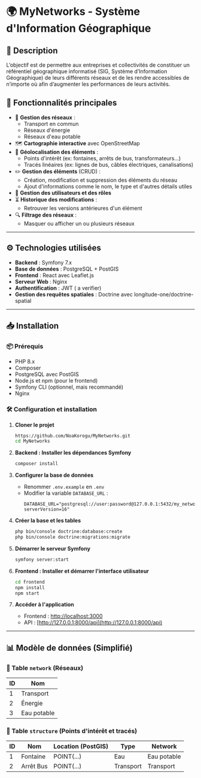 # 🌍 MyNetworks - Système d'Information Géographique

## 📌 Description

L’objectif est de permettre aux entreprises et collectivités de constituer un référentiel géographique informatisé (SIG, Système d’Information Géographique) de leurs différents réseaux et de les rendre accessibles de n’importe où afin d’augmenter les performances de leurs activités.

## 🚀 Fonctionnalités principales

- 📍 **Gestion des réseaux** :
  - Transport en commun
  - Réseaux d'énergie
  - Réseaux d'eau potable
- 🗺️ **Cartographie interactive** avec OpenStreetMap
- 📌 **Géolocalisation des éléments** :
  - Points d'intérêt (ex: fontaines, arrêts de bus, transformateurs...)
  - Tracés linéaires (ex: lignes de bus, câbles électriques, canalisations)
- ✏️ **Gestion des éléments** (CRUD) :
  - Création, modification et suppression des éléments du réseau
  - Ajout d'informations comme le nom, le type et d'autres détails utiles
- 👤 **Gestion des utilisateurs et des rôles**
- ⏳ **Historique des modifications** :
  - Retrouver les versions antérieures d'un élément
- 🔍 **Filtrage des réseaux** :
  - Masquer ou afficher un ou plusieurs réseaux

---

## ⚙️ Technologies utilisées

- **Backend** : Symfony 7.x
- **Base de données** : PostgreSQL + PostGIS
- **Frontend** : React avec Leaflet.js
- **Serveur Web** : Nginx
- **Authentification** : JWT ( a verifier)
- **Gestion des requêtes spatiales** : Doctrine avec longitude-one/doctrine-spatial

---

## 📥 Installation

### 📦 Prérequis

- PHP 8.x
- Composer
- PostgreSQL avec PostGIS
- Node.js et npm (pour le frontend)
- Symfony CLI (optionnel, mais recommandé)
- Nginx

### 🛠 Configuration et installation

1. **Cloner le projet**

   ```sh
   https://github.com/NoaKorogu/MyNetworks.git
   cd MyNetworks
   ```

2. **Backend : Installer les dépendances Symfony**

   ```sh
   composer install
   ```

3. **Configurer la base de données**

   - Renommer `.env.example` en `.env`
   - Modifier la variable `DATABASE_URL` :
     ```env
     DATABASE_URL="postgresql://user:password@127.0.0.1:5432/my_network_db?serverVersion=16"
     ```

4. **Créer la base et les tables**

   ```sh
   php bin/console doctrine:database:create
   php bin/console doctrine:migrations:migrate
   ```

5. **Démarrer le serveur Symfony**

   ```sh
   symfony server:start
   ```

6. **Frontend : Installer et démarrer l'interface utilisateur**

   ```sh
   cd frontend
   npm install
   npm start
   ```

7. **Accéder à l'application**

   - Frontend : [http://localhost:3000](http://localhost:3000)
   - API : [http://127.0.0.1:8000/api](http://127.0.0.1:8000/api)

---

## 📊 Modèle de données (Simplifié)

### 🏢 Table `network` (Réseaux)

| ID | Nom         |
| -- | ----------- |
| 1  | Transport   |
| 2  | Énergie     |
| 3  | Eau potable |

### 📍 Table `structure` (Points d'intérêt et tracés)

| ID | Nom       | Location (PostGIS) | Type      | Network     |
| -- | --------- | ------------------ | --------- | ----------- |
| 1  | Fontaine  | POINT(...)         | Eau       | Eau potable |
| 2  | Arrêt Bus | POINT(...)         | Transport | Transport   |
